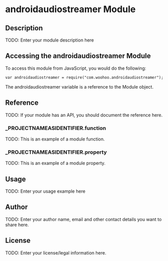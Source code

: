 # androidaudiostreamer Module

## Description

TODO: Enter your module description here

## Accessing the androidaudiostreamer Module

To access this module from JavaScript, you would do the following:

	var androidaudiostreamer = require("com.woohoo.androidaudiostreamer");

The androidaudiostreamer variable is a reference to the Module object.	

## Reference

TODO: If your module has an API, you should document
the reference here.

### ___PROJECTNAMEASIDENTIFIER__.function

TODO: This is an example of a module function.

### ___PROJECTNAMEASIDENTIFIER__.property

TODO: This is an example of a module property.

## Usage

TODO: Enter your usage example here

## Author

TODO: Enter your author name, email and other contact
details you want to share here. 

## License

TODO: Enter your license/legal information here.
